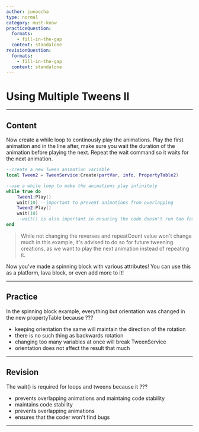 ```yaml
---
author: junoocha
type: normal
category: must-know
practiceQuestion:
  formats:
    - fill-in-the-gap
  context: standalone
revisionQuestion:
  formats:
    - fill-in-the-gap
  context: standalone
---
```


# Using Multiple Tweens II

---

## Content

Now create a while loop to continously play the animations. Play the first animation and in the line after, make sure you wait the duration of the animation before playing the next. Repeat the wait command so it waits for the next animation.

```lua
--create a new Tween animation variable
local Tween2 = TweenService:Create(partVar, info, PropertyTable2)

--use a while loop to make the animations play infinitely
while true do
	Tween1:Play()
	wait(10) --important to prevent animations from overlapping
	Tween2:Play()
	wait(10) 
    --wait() is also important in ensuring the code doesn't run too fast
end
```

> While not changing the reverses and repeatCount value won't change much in this example, it's advised to do so for future tweening creations, as we want to play the next animation instead of repeating it.

Now you've made a spinning block with various attributes! You can use this as a platform, lava block, or even add more to it!

---

## Practice
In the spinning block example, everything but orientation was changed in the new propertyTable because ???
- keeping orientation the same will maintain the direction of the rotation
- there is no such thing as backwards rotation
- changing too many variables at once will break TweenService
- orientation does not affect the result that much

---

## Revision

The wait() is required for loops and tweens because it ???
- prevents overlapping animations and maintaing code stability
- maintains code stability
- prevents overlapping animations
- ensures that the coder won't find bugs

---
